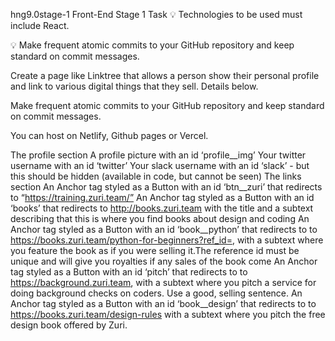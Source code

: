 hng9.0stage-1
Front-End Stage 1 Task
💡 Technologies to be used must include React.

💡 Make frequent atomic commits to your GitHub repository and keep standard on commit messages.

Create a page like Linktree that allows a person show their personal profile and link to various digital things that they sell. Details below.

Make frequent atomic commits to your GitHub repository and keep standard on commit messages.

You can host on Netlify, Github pages or Vercel.

The profile section
A profile picture with an id ‘profile__img’
Your twitter username with an id ‘twitter’
Your slack username with an id ‘slack’ - but this should be hidden (available in code, but cannot be seen)
The links section
An Anchor tag styled as a Button with an id ‘btn__zuri’ that redirects to “https://training.zuri.team/”
An Anchor tag styled as a Button with an id ‘books’ that redirects to http://books.zuri.team with the title and a subtext describing that this is where you find books about design and coding
An Anchor tag styled as a Button with an id ‘book__python’ that redirects to to https://books.zuri.team/python-for-beginners?ref_id=, with a subtext where you feature the book as if you were selling it.The reference id must be unique and will give you royalties if any sales of the book come
An Anchor tag styled as a Button with an id ‘pitch’ that redirects to to https://background.zuri.team, with a subtext where you pitch a service for doing background checks on coders. Use a good, selling sentence.
An Anchor tag styled as a Button with an id ‘book__design’ that redirects to to https://books.zuri.team/design-rules with a subtext where you pitch the free design book offered by Zuri.